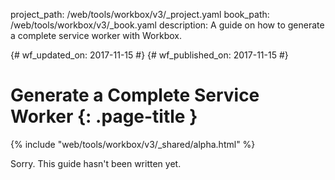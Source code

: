 project_path: /web/tools/workbox/v3/_project.yaml
book_path: /web/tools/workbox/v3/_book.yaml
description: A guide on how to generate a complete service worker with Workbox.

{# wf_updated_on: 2017-11-15 #}
{# wf_published_on: 2017-11-15 #}

# Generate a Complete Service Worker {: .page-title }

{% include "web/tools/workbox/v3/_shared/alpha.html" %}

Sorry. This guide hasn't been written yet.
